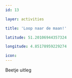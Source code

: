 ```yaml
---
id: 13

layer: activities

title: 'Loop naar de maan!'

latitude: 51.20106944357324

longitude: 4.85178959229274

icon:
---
```


Beetje uitleg
